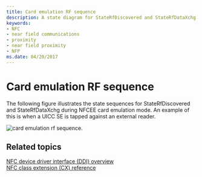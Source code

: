 ```yaml
---
title: Card emulation RF sequence
description: A state diagram for StateRfDiscovered and StateRfDataXchg during NFCEE card emulation mode.
keywords:
- NFC
- near field communications
- proximity
- near field proximity
- NFP
ms.date: 04/20/2017
---
```


# Card emulation RF sequence

The following figure illustrates the state sequences for StateRfDiscovered and StateRfDataXchg during NFCEE card emulation mode. An example of this is when a UICC SE is tapped against an external reader.

![card emulation rf sequence.](images/cardemulationrfsequence.png)

 

 
## Related topics
[NFC device driver interface (DDI) overview](/windows-hardware/drivers/ddi/index)  
[NFC class extension (CX) reference](/windows-hardware/drivers/ddi/index)
